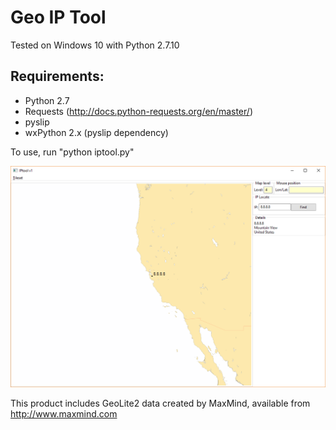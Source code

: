 # Geo IP Tool

Tested on Windows 10 with Python 2.7.10

## Requirements:  
- Python 2.7  
- Requests (http://docs.python-requests.org/en/master/)  
- pyslip  
- wxPython 2.x (pyslip dependency)  

To use, run "python iptool.py"

![Screenshot](iptoolss1.png)

This product includes GeoLite2 data created by MaxMind, available from http://www.maxmind.com
